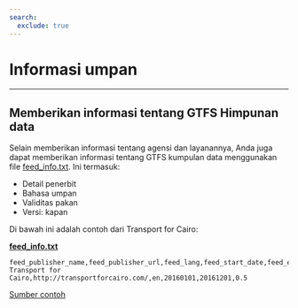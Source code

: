 ```yaml
---
search:
  exclude: true
---
```


# Informasi umpan

<hr/>

## Memberikan informasi tentang GTFS Himpunan data

Selain memberikan informasi tentang agensi dan layanannya, Anda juga dapat memberikan informasi tentang GTFS kumpulan data menggunakan file [feed_info.txt](../../reference/#feed_infotxt). Ini termasuk:

- Detail penerbit
- Bahasa umpan
- Validitas pakan
- Versi: kapan

Di bawah ini adalah contoh dari Transport for Cairo:

[**feed_info.txt**](../../reference/#feed_infotxt)

    feed_publisher_name,feed_publisher_url,feed_lang,feed_start_date,feed_end_date,feed_version
    Transport for Cairo,http://transportforcairo.com/,en,20160101,20161201,0.5

[Sumber contoh](https://github.com/transportforcairo/Metro-GTFS/archive/master.zip#Metro-GTFS-master)
